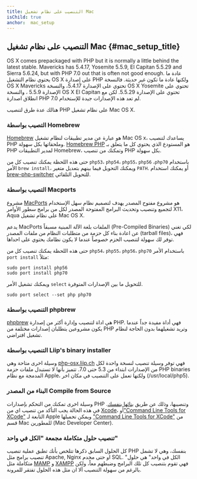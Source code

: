 ```yaml
---
title: التنصيب على نظام تشغيل Mac
isChild: true
anchor:  mac_setup
---
```


## التنصيب على نظام تشغيل Mac {#mac_setup_title}

OS X comes prepackaged with PHP but it is normally a little behind the latest stable. Mavericks has 5.4.17,
Yosemite 5.5.9, El Capitan 5.5.29 and Sierra 5.6.24, but with PHP 7.0 out that is often not good enough.
عادة ما يحتوي نظام التشغيل OS X على إصدارة PHP ولكنها عادة ما تكون غير حديثة.
فالنسخة OS X Mavericks تحتوي على الإصدارة 5.4.17، والنسخة OS X Yosemite تحتوي على الإصدارة 5.5.9 ،
والنسخة OS X El Capitan تحتوي على الإصدارة 5.5.29. لكن مع انطلاق اصدارة PHP 7.0 لم تعد هذه الإصدارات جيدة للإستخدام.

هنالك عدة طرق لتنصيب PHP على نظام تشغيل Mac OS X.

### التصيب بواسطة Homebrew

[Homebrew] هو عبارة عن مدير تطبيقات لنظام تشغيل Mac OS x، يساعدك لتنصيب PHP وملحقاتها بكل سهولة.
[Homebrew PHP] هو المستودع الذي يحتوي كل ما يتعلق بـ PHP لمدير التطبيقات Homebrew، وتمكنك من تنصيب PHP بكل سهولة.

حتى هذه اللحظة يمكنك تنصيب كل من `php53`، `php54`، `php55`، `php56` ،`php70` باستخدام الأمر `brew install`، ويمكنك التحويل
فيما بينهم بتعديل متغير `PATH`. أو يمكنك استخدام [brew-php-switcher][brew-php-switcher] للتحويل التلقائي.

### التصيب بواسطة Macports

مشروع [MacPorts] هو مشروع مفتوح المصدر يهدف لتصميم نظام سهل الإستخدام لتجميع وتنصيب وتحديث
البرامج المفتوحة المصدر لكل من برامج سطور الأوامر X11، Aqua على نظام تشغيل Mac OS X.

يدعم MacPorts الملفات بلغة الآلة المبنية مسبقاً (Pre-Compiled Binaries) لكي تغني عن اعادة بناء كل حزمة من متطلبات
النظام من ملفات المصدر (tarball files)، فهي توفر لك سهولة لتنصيب الحزم خصوصاً عندما لا يكون نظامك يحتوي على احداها.

حتى هذه اللحظة يمكنك تنصيب كل من `php54`، `php55`، `php56`، `php70` باستخدام الأمر `port install` مثلاً:

    sudo port install php56
    sudo port install php70

ويمكنك تشغيل الأمر `select` للتحويل ما بين الإصدارات المتوفرة.

    sudo port select --set php php70

### التنصيب بواسطة phpbrew

[phpbrew] هي اداة لتنصيب وإدارة أكثر من إصدارة PHP. فهي أداة مفيدة جداً عندما يكون مشروعين يتطلبان إصدارات مختلفة من PHP
وتريد تشغيلهما بدون الحاجة لنظام تشغيل افتراضي.

### التنصيب بواسطة Liip's binary installer

وسيلة اخرى متاحة وهي [php-osx.liip.ch] فهي توفر وسيلة تنصيب لنسخة واحدة لكل من الإصدارات ابتداء من 5.3 حتى 7.0.
تتميز بأنها لا تستبدل ملفات حزمة PHP binaries المدمجة مع نظام Apple، ولكنها تعمل على التنصيب في مكان اخر (/usr/local/php5).

### البناء من المصدر Compile from Source

وسيلة اخرى تمكنك من التحكم بإصدارات PHP وتنصيبها، وذلك عن طريق [بنائها بنفسك][mac-compile].
في هذه الحالة يجب التأكد من تنصيب اي من [Xcode][xcode-gcc-substitution]، أو["Command Line Tools for XCode"] التابعة
 لـ Apple ويمكن تحميلها ["Command Line Tools for XCode"] من قسم Mac للمطورين (Mac Developer Center).

### تنصيب حلول متكاملة مجمعة "الكل في واحد"

كل الحلول السابق ذكرها تتلخص بأنك تطبق عملية تنصيب PHP بنفسك، وهي لا تشمل تنصيب برامج مثل Apache, Nginx او حتى مخدم SQL.
"الكل في واحد" هي حلول متكاملة مثل [MAMP][mamp-downloads] و [XAMPP][xampp] فهي تقوم بتنصيب كل تلك البرامج وضبطهم معاً، ولكن بالرغم من سهولة التنصيب
ألا ان مثل هذه الحلول تفتقر للمرونة.


[Homebrew]: http://brew.sh/
[Homebrew PHP]: https://github.com/Homebrew/homebrew-php#installation
[MacPorts]: https://www.macports.org/install.php
[phpbrew]: https://github.com/phpbrew/phpbrew
[php-osx.liip.ch]: http://php-osx.liip.ch/
[mac-compile]: http://php.net/install.macosx.compile
[xcode-gcc-substitution]: https://github.com/kennethreitz/osx-gcc-installer
["Command Line Tools for XCode"]: https://developer.apple.com/downloads
[mamp-downloads]: http://www.mamp.info/en/downloads/
[xampp]: http://www.apachefriends.org/en/xampp.html
[brew-php-switcher]: https://github.com/philcook/brew-php-switcher
